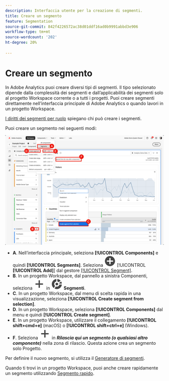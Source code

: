 ```yaml
---
description: Interfaccia utente per la creazione di segmenti.
title: Creare un segmento
feature: Segmentation
source-git-commit: 842f4226572ac38d01ddf16ad0b9991abbd3e906
workflow-type: tm+mt
source-wordcount: '202'
ht-degree: 20%

---
```


# Creare un segmento

In Adobe Analytics puoi creare diversi tipi di segmenti.  Il tipo selezionato dipende dalla complessità dei segmenti e dall’applicabilità dei segmenti solo al progetto Workspace corrente o a tutti i progetti. Puoi creare segmenti direttamente nell’interfaccia principale di Adobe Analytics o quando lavori in un progetto Workspace.

[I diritti dei segmenti per ruolo](/help/components/segmentation/seg-reference/seg-rights.md) spiegano chi può creare i segmenti.

Puoi creare un segmento nei seguenti modi:

![Modalità di creazione di un segmento](assets/create-segment.png)

* **A**. Nell’interfaccia principale, seleziona **[!UICONTROL Components]** e quindi **[!UICONTROL Segments]**. Seleziona ![AddCircle](/help/assets/icons/AddCircle.svg) [!UICONTROL **[!UICONTROL Add]**] dal gestore [[!UICONTROL Segment]](seg-manage.md).
* **B**. In un progetto Workspace, dal pannello a sinistra Componenti, seleziona ![Aggiungi](/help/assets/icons/Add.svg) in ![Segmento](/help/assets/icons/Segmentation.svg) **Segmenti**.
* **C**. In un progetto Workspace, dal menu di scelta rapida in una visualizzazione, seleziona **[!UICONTROL Create segment from selection]**.
* **D**. In un progetto Workspace, seleziona **[!UICONTROL Components]** dal menu e quindi **[!UICONTROL Create segment]**.
* **E**. In un progetto Workspace, utilizzare il collegamento **[!UICONTROL shift+cmd+e]** (macOS) o **[!UICONTROL shift+ctrl+e]** (Windows).
* **F**. Seleziona ![Aggiungi](/help/assets/icons/Add.svg) in ***Rilascia qui un segmento (o qualsiasi altro componente)*** nella zona di rilascio. Questa azione crea un segmento solo Progetto.

Per definire il nuovo segmento, si utilizza il [Generatore di segmenti](seg-build.md).

Quando ti trovi in un progetto Workspace, puoi anche creare rapidamente un segmento utilizzando [Segmento rapido](seg-quick.md).
